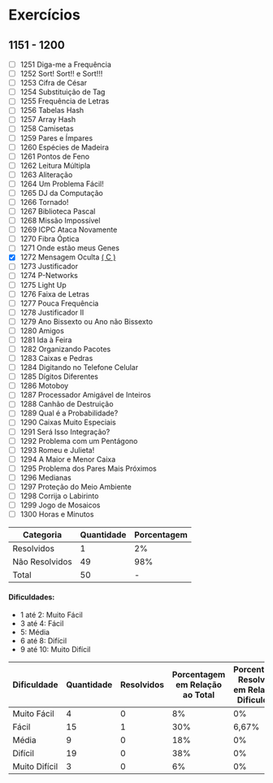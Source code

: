 # Exercícios
## 1151 - 1200

- [ ] 1251	Diga-me a Frequência
- [ ] 1252	Sort! Sort!! e Sort!!!
- [ ] 1253	Cifra de César
- [ ] 1254	Substituição de Tag
- [ ] 1255	Frequência de Letras
- [ ] 1256	Tabelas Hash
- [ ] 1257	Array Hash
- [ ] 1258	Camisetas
- [ ] 1259	Pares e Ímpares
- [ ] 1260	Espécies de Madeira
- [ ] 1261	Pontos de Feno
- [ ] 1262	Leitura Múltipla
- [ ] 1263	Aliteração
- [ ] 1264	Um Problema Fácil!
- [ ] 1265	DJ da Computação
- [ ] 1266	Tornado!
- [ ] 1267	Biblioteca Pascal
- [ ] 1268	Missão Impossível
- [ ] 1269	ICPC Ataca Novamente
- [ ] 1270	Fibra Óptica
- [ ] 1271	Onde estão meus Genes
- [x] 1272	Mensagem Oculta [( C )](https://github.com/thiagoeletronicag7/BeeCrowd/blob/main/C%C3%B3digos/1251%20-%201300/1272%20-%20Mensagem%20Oculta/1272%20-%20Mensagem%20Oculta.c)
- [ ] 1273	Justificador
- [ ] 1274	P-Networks
- [ ] 1275	Light Up
- [ ] 1276	Faixa de Letras
- [ ] 1277	Pouca Frequência
- [ ] 1278	Justificador II
- [ ] 1279	Ano Bissexto ou Ano não Bissexto
- [ ] 1280	Amigos
- [ ] 1281	Ida à Feira
- [ ] 1282	Organizando Pacotes
- [ ] 1283	Caixas e Pedras
- [ ] 1284	Digitando no Telefone Celular
- [ ] 1285	Dígitos Diferentes
- [ ] 1286	Motoboy
- [ ] 1287	Processador Amigável de Inteiros
- [ ] 1288	Canhão de Destruição
- [ ] 1289	Qual é a Probabilidade?
- [ ] 1290	Caixas Muito Especiais
- [ ] 1291	Será Isso Integração?
- [ ] 1292	Problema com um Pentágono
- [ ] 1293	Romeu e Julieta!
- [ ] 1294	A Maior e Menor Caixa
- [ ] 1295	Problema dos Pares Mais Próximos
- [ ] 1296	Medianas
- [ ] 1297	Proteção do Meio Ambiente
- [ ] 1298	Corrija o Labirinto
- [ ] 1299	Jogo de Mosaicos
- [ ] 1300	Horas e Minutos

| Categoria  | Quantidade | Porcentagem |
| ------------- | ------------- | ------------- |
| Resolvidos | 1 | 2% |
| Não Resolvidos  | 49 | 98% |
| Total  | 50 | - |

#### Dificuldades:
- 1 até 2: Muito Fácil
- 3 até 4: Fácil
- 5: Média
- 6 até 8: Difícil
- 9 até 10: Muito Difícil

| Dificuldade | Quantidade | Resolvidos | Porcentagem em Relação ao Total | Porcentagem Resolvidos em Relação à Dificuldade|
| ------------- | ------------- | ------------- | ------------- | ------------- |
| Muito Fácil | 4 | 0 | 8% | 0% |
| Fácil | 15 | 1 | 30% | 6,67% |
| Média | 9 | 0 | 18% | 0% |
| Difícil | 19 | 0 | 38% | 0% |
| Muito Difícil | 3 | 0 | 6% | 0% |


